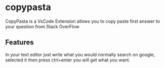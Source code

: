 # copypasta

CopyPasta is a VsCode Extension allows you to copy paste first answer to your question from Stack OverFlow

## Features

In your text editor just write what you would normally search on google, selected it then press ctrl+enter you will get what you want. 
